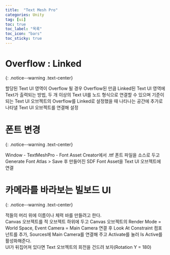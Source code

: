 ```yaml
---
title:  "Text Mesh Pro"
categories: Unity
tag: [ui]
toc: true
toc_label: "목록"
toc_icon: "bars"
toc_sticky: true
---
```


# Overflow : Linked
{: .notice--warning .text-center}

할당된 Text UI 영역이 Overflow 될 경우 Overflow된 만큼 
Linked된 Text UI 영역에 Text가 출력되는 방법, 
두 개 이상의 Text UI를 노드 형식으로 연결할 수 있으며 
기준이 되는 Text UI 오브젝트의 Overflow를 Linked로 설정했을 때 
나타나는 공간에 추가로 나타낼 Text UI 오브젝트를 연결해 설정

# 폰트 변경
{: .notice--warning .text-center}

Window - TextMeshPro - Font Asset Creator에서 
.ttf 폰트 파일을 소스로 두고 Generate Font Atlas > Save 후 
만들어진 SDF Font Asset을 Text UI 오브젝트에 연결

# 카메라를 바라보는 빌보드 UI
{: .notice--warning .text-center}

적들의 머리 위에 이름이나 체력 바를 만들려고 한다.<br>
Canvas 오브젝트를 적 오브젝트 하위에 두고 
Canvas 오브젝트의 Render Mode = World Space, Event Camera = Main Camera 연결 후
Look At Constraint 컴포넌트를 추가, Sources에 Main Camera를 연결해 주고 
Activate를 눌러 Is Active를 활성화해준다.<br>
UI가 뒤집어져 있다면 Text 오브젝트의 회전을 건드려 보자(Rotation Y = 180)
